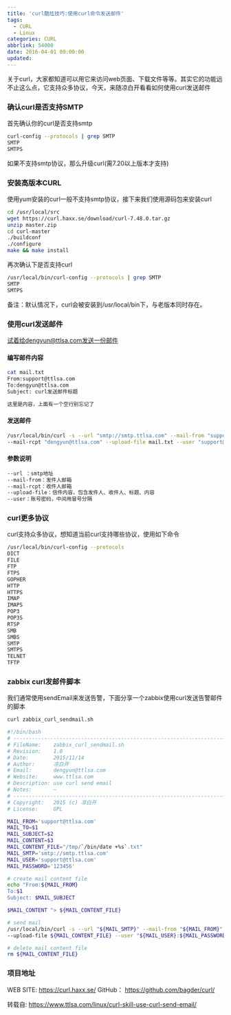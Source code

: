 ```yaml
---
title: 'curl酷炫技巧:使用curl命令发送邮件'
tags:
  - CURL
  - Linux
categories: CURL
abbrlink: 54000
date: 2016-04-01 09:00:00
updated:
---
```


关于curl，大家都知道可以用它来访问web页面、下载文件等等。其实它的功能远不止这么点，它支持众多协议，今天，来随凉白开看看如何使用curl发送邮件

### 确认curl是否支持SMTP

首先确认你的curl是否支持smtp

```bash
curl-config --protocols | grep SMTP
SMTP
SMTPS
```
如果不支持smtp协议，那么升级curl(需7.20以上版本才支持)<!-- more -->

### 安装高版本CURL

使用yum安装的curl一般不支持smtp协议，接下来我们使用源码包来安装curl

```bash
cd /usr/local/src
wget https://curl.haxx.se/download/curl-7.48.0.tar.gz
unzip master.zip
cd curl-master
./buildconf
./configure 
make && make install
```

再次确认下是否支持curl

```bash
/usr/local/bin/curl-config --protocols | grep SMTP
SMTP
SMTPS
```

备注：默认情况下，curl会被安装到/usr/local/bin下，与老版本同时存在。

### 使用curl发送邮件

试着给dengyun@ttlsa.com发送一份邮件

#### 编写邮件内容

```bash
cat mail.txt
From:support@ttlsa.com
To:dengyun@ttlsa.com
Subject: curl发送邮件标题

这里是内容，上面有一个空行别忘记了
```

#### 发送邮件

```bash
/usr/local/bin/curl -s --url "smtp://smtp.ttlsa.com" --mail-from "support@ttlsa.com" \
--mail-rcpt "dengyun@ttlsa.com" --upload-file mail.txt --user "support@ttlsa.com:123456"
```

#### 参数说明

```bash
--url ：smtp地址
--mail-from：发件人邮箱
--mail-rcpt：收件人邮箱
--upload-file：信件内容，包含发件人、收件人、标题、内容
--user：账号密码，中间用冒号分隔
```

### curl更多协议

curl支持众多协议，想知道当前curl支持哪些协议，使用如下命令

```bash
/usr/local/bin/curl-config --protocols
DICT
FILE
FTP
FTPS
GOPHER
HTTP
HTTPS
IMAP
IMAPS
POP3
POP3S
RTSP
SMB
SMBS
SMTP
SMTPS
TELNET
TFTP
```

### zabbix curl发邮件脚本

我们通常使用sendEmail来发送告警，下面分享一个zabbix使用curl发送告警邮件的脚本

```bash
curl zabbix_curl_sendmail.sh

#!/bin/bash
# -------------------------------------------------------------------------------
# FileName:    zabbix_curl_sendmail.sh
# Revision:    1.0
# Date:        2015/11/14
# Author:      凉白开
# Email:       dengyun@ttlsa.com
# Website:     www.ttlsa.com
# Description: use curl send email
# Notes:       ~
# -------------------------------------------------------------------------------
# Copyright:   2015 (c) 凉白开
# License:     GPL

MAIL_FROM='support@ttlsa.com'
MAIL_TO=$1
MAIL_SUBJECT=$2
MAIL_CONTENT=$3
MAIL_CONTENT_FILE="/tmp/`/bin/date +%s`.txt"
MAIL_SMTP='smtp://smtp.ttlsa.com'
MAIL_USER='support@ttlsa.com'
MAIL_PASSWORD='123456'

# create mail content file
echo "From:${MAIL_FROM}
To:$1
Subject: $MAIL_SUBJECT

$MAIL_CONTENT "> ${MAIL_CONTENT_FILE}

# send mail
/usr/local/bin/curl -s --url "${MAIL_SMTP}" --mail-from "${MAIL_FROM}" --mail-rcpt ${MAIL_TO} \
--upload-file ${MAIL_CONTENT_FILE} --user "${MAIL_USER}:${MAIL_PASSWORD}" 

# delete mail content file
rm ${MAIL_CONTENT_FILE}
```

### 项目地址

WEB SITE: https://curl.haxx.se/
GitHub： https://github.com/bagder/curl/

转载自: https://www.ttlsa.com/linux/curl-skill-use-curl-send-email/